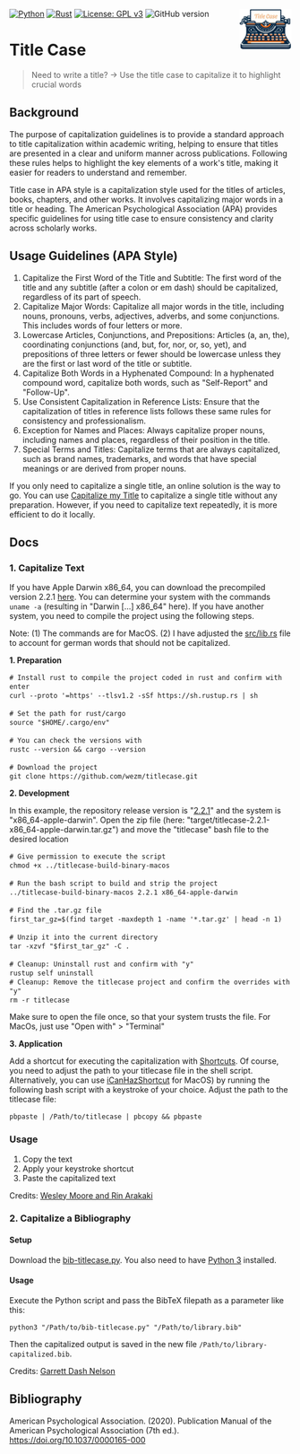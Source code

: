 [![Python](https://img.shields.io/badge/Python-3776AB?style=for-the-badge&logo=python&logoColor=white)](https://www.python.org/downloads/release/python-390/) 
[![Rust](https://img.shields.io/badge/Rust-000000?style=for-the-badge&logo=rust&logoColor=white)](https://www.rust-lang.org/learn/get-started)
[![License: GPL v3](https://img.shields.io/badge/License-GPLv3-blue.svg)](https://www.gnu.org/licenses/gpl-3.0) 
![GitHub version](https://img.shields.io/github/v/release/lgiesen/title-case?color=green&include_prereleases)
<img align="right" height="72px" src="https://raw.githubusercontent.com/lgiesen/title-case/main/logo.png" />

# Title Case

> Need to write a title? → Use the title case to capitalize it to highlight crucial words

## Background

The purpose of capitalization guidelines is to provide a standard approach to title capitalization within academic writing, helping to ensure that titles are presented in a clear and uniform manner across publications. Following these rules helps to highlight the key elements of a work's title, making it easier for readers to understand and remember.

Title case in APA style is a capitalization style used for the titles of articles, books, chapters, and other works. It involves capitalizing major words in a title or heading. The American Psychological Association (APA) provides specific guidelines for using title case to ensure consistency and clarity across scholarly works. 

## Usage Guidelines (APA Style)
1. Capitalize the First Word of the Title and Subtitle: The first word of the title and any subtitle (after a colon or em dash) should be capitalized, regardless of its part of speech.
2. Capitalize Major Words: Capitalize all major words in the title, including nouns, pronouns, verbs, adjectives, adverbs, and some conjunctions. This includes words of four letters or more.
3. Lowercase Articles, Conjunctions, and Prepositions: Articles (a, an, the), coordinating conjunctions (and, but, for, nor, or, so, yet), and prepositions of three letters or fewer should be lowercase unless they are the first or last word of the title or subtitle.
4. Capitalize Both Words in a Hyphenated Compound: In a hyphenated compound word, capitalize both words, such as "Self-Report" and "Follow-Up".
5. Use Consistent Capitalization in Reference Lists: Ensure that the capitalization of titles in reference lists follows these same rules for consistency and professionalism.
6. Exception for Names and Places: Always capitalize proper nouns, including names and places, regardless of their position in the title.
7. Special Terms and Titles: Capitalize terms that are always capitalized, such as brand names, trademarks, and words that have special meanings or are derived from proper nouns.

If you only need to capitalize a single title, an online solution is the way to go. You can use [Capitalize my Title](https://capitalizemytitle.com/#APAStyle) to capitalize a single title without any preparation. However, if you need to capitalize text repeatedly, it is more efficient to do it locally. 

## Docs
### 1. Capitalize Text

If you have Apple Darwin x86_64, you can download the precompiled version 2.2.1 [here](https://github.com/lgiesen/title-case/blob/main/titlecase-v221-x86_64-apple-darwin). You can determine your system with the commands `uname -a` (resulting in "Darwin [...] x86_64" here).
If you have another system, you need to compile the project using the following steps. 

Note: 
(1) The commands are for MacOS. (2) I have adjusted the [src/lib.rs](https://github.com/lgiesen/title-case/blob/main/lib.rs) file to account for german words that should not be capitalized. 

**1. Preparation**

```
# Install rust to compile the project coded in rust and confirm with enter
curl --proto '=https' --tlsv1.2 -sSf https://sh.rustup.rs | sh

# Set the path for rust/cargo
source "$HOME/.cargo/env"

# You can check the versions with
rustc --version && cargo --version

# Download the project
git clone https://github.com/wezm/titlecase.git
```

**2. Development**

In this example, the repository release version is 
"[2.2.1](https://github.com/wezm/titlecase/releases/tag/v2.2.1)"
and the system is "x86_64-apple-darwin".
Open the zip file (here: "target/titlecase-2.2.1-x86_64-apple-darwin.tar.gz") and move the "titlecase" bash file to the desired location


```
# Give permission to execute the script
chmod +x ../titlecase-build-binary-macos 

# Run the bash script to build and strip the project
../titlecase-build-binary-macos 2.2.1 x86_64-apple-darwin

# Find the .tar.gz file
first_tar_gz=$(find target -maxdepth 1 -name '*.tar.gz' | head -n 1)

# Unzip it into the current directory
tar -xzvf "$first_tar_gz" -C .

# Cleanup: Uninstall rust and confirm with "y"
rustup self uninstall
# Cleanup: Remove the titlecase project and confirm the overrides with "y"
rm -r titlecase
```

Make sure to open the file once, so that your system trusts the file. For MacOs, just use "Open with" > "Terminal"

**3. Application**

Add a shortcut for executing the capitalization with [Shortcuts](https://www.icloud.com/shortcuts/48acb8b78c1f4e46b55d64e29cc6b378). Of course, you need to adjust the path to your titlecase file in the shell script. 
Alternatively, you can use [iCanHazShortcut](https://github.com/deseven/iCanHazShortcut/releases/download/1.3.0/ichs.dmg) for MacOS) by running the following bash script with a keystroke of your choice. Adjust the path to the titlecase file:
```
pbpaste | /Path/to/titlecase | pbcopy && pbpaste
```

### Usage
1. Copy the text
2. Apply your keystroke shortcut
3. Paste the capitalized text

Credits: [Wesley Moore and Rin Arakaki](https://github.com/wezm/titlecase)

### 2. Capitalize a Bibliography
#### Setup

Download the [bib-titlecase.py](https://github.com/lgiesen/title-case/blob/main/bib-titlecase.py). You also need to have [Python 3](https://www.python.org/downloads/) installed.

#### Usage
Execute the Python script and pass the BibTeX filepath as a parameter like this:

```
python3 "/Path/to/bib-titlecase.py" "/Path/to/library.bib"
```

Then the capitalized output is saved in the new file `/Path/to/library-capitalized.bib`. 

Credits: [Garrett Dash Nelson](https://gist.github.com/garrettdashnelson/af0f8307393da37c6f94eda8c4613a4f)

## Bibliography

American Psychological Association. (2020). Publication Manual of the American Psychological Association (7th ed.). https://doi.org/10.1037/0000165-000